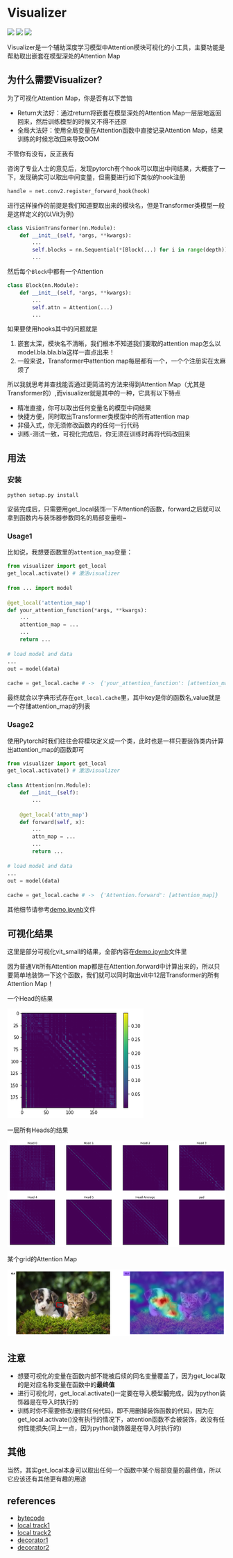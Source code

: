 # Visualizer
![](https://img.shields.io/badge/visualizer-v0.0.1-brightgreen)
![](https://img.shields.io/badge/python-v3.6-blue)
![](https://img.shields.io/badge/pytorch-v%3E0.0.0-blue)

Visualizer是一个辅助深度学习模型中Attention模块可视化的小工具，主要功能是帮助取出嵌套在模型深处的Attention Map

## 为什么需要Visualizer?
为了可视化Attention Map，你是否有以下苦恼
* Return大法好：通过return将嵌套在模型深处的Attention Map一层层地返回回来，然后训练模型的时候又不得不还原
* 全局大法好：使用全局变量在Attention函数中直接记录Attention Map，结果训练的时候忘改回来导致OOM

不管你有没有，反正我有

咨询了专业人士的意见后，发现pytorch有个hook可以取出中间结果，大概查了一下，发现确实可以取出中间变量，但需要进行如下类似的hook注册
```python
handle = net.conv2.register_forward_hook(hook)
```
进行这样操作的前提是我们知道要取出来的模块名，但是Transformer类模型一般是这样定义的(以Vit为例)
```python
class VisionTransformer(nn.Module):
    def __init__(self, *args, **kwargs):
        ...
        self.blocks = nn.Sequential(*[Block(...) for i in range(depth)])
        ...
```
然后每个`Block`中都有一个Attention
```python
class Block(nn.Module):
    def __init__(self, *args, **kwargs):
        ...
        self.attn = Attention(...)
        ...
```
如果要使用hooks其中的问题就是
1. 嵌套太深，模块名不清晰，我们根本不知道我们要取的attention map怎么以model.bla.bla.bla这样一直点出来！
2. 一般来说，Transformer中attention map每层都有一个，一个个注册实在太麻烦了

所以我就思考并查找能否通过更简洁的方法来得到Attention Map（尤其是Transformer的）,而visualizer就是其中的一种，它具有以下特点
* 精准直接，你可以取出任何变量名的模型中间结果
* 快捷方便，同时取出Transformer类模型中的所有attention map
* 非侵入式，你无须修改函数内的任何一行代码
* 训练-测试一致，可视化完成后，你无须在训练时再将代码改回来

## 用法
### 安装
```shell
python setup.py install
```

安装完成后，只需要用get_local装饰一下Attention的函数，forward之后就可以拿到函数内与装饰器参数同名的局部变量啦~
### Usage1
比如说，我想要函数里的`attention_map`变量：
```python
from visualizer import get_local
get_local.activate() # 激活visualizer

from ... import model

@get_local('attention_map')
def your_attention_function(*args, **kwargs):
    ...
    attention_map = ... 
    ...
    return ...

# load model and data
...
out = model(data)

cache = get_local.cache # ->  {'your_attention_function': [attention_map]}
```
最终就会以字典形式存在`get_local.cache`里，其中key是你的函数名,value就是一个存储attention_map的列表

### Usage2
使用Pytorch时我们往往会将模块定义成一个类，此时也是一样只要装饰类内计算出attention_map的函数即可
```python
from visualizer import get_local
get_local.activate() # 激活visualizer

class Attention(nn.Module):
    def __init__(self):
        ...
    
    @get_local('attn_map')
    def forward(self, x):
        ...
        attn_map = ...
        ...
        return ...
        
# load model and data
...
out = model(data)

cache = get_local.cache # ->  {'Attention.forward': [attention_map]}
```
其他细节请参考[demo.ipynb](https://nbviewer.jupyter.org/github/luo3300612/Visualizer/blob/main/demo.ipynb)文件
## 可视化结果
这里是部分可视化vit_small的结果，全部内容在[demo.ipynb](https://nbviewer.jupyter.org/github/luo3300612/Visualizer/blob/main/demo.ipynb)文件里

因为普通Vit所有Attention map都是在Attention.forward中计算出来的，所以只要简单地装饰一下这个函数，我们就可以同时取出vit中12层Transformer的所有Attention Map！

一个Head的结果

![a head](assets/head.png)

一层所有Heads的结果

![heads](assets/heads.png)

某个grid的Attention Map

![grid2grid](assets/grids.png)

## 注意
* 想要可视化的变量在函数内部不能被后续的同名变量覆盖了，因为get_local取的是对应名称变量在函数中的**最终值**
* 进行可视化时，get_local.activate()一定要在导入模型**前**完成，因为python装饰器是在导入时执行的
* 训练时你不需要修改/删除任何代码，即不用删掉装饰函数的代码，因为在get_local.activate()没有执行的情况下，attention函数不会被装饰，故没有任何性能损失(同上一点，因为python装饰器是在导入时执行的)

## 其他
当然，其实get_local本身可以取出任何一个函数中某个局部变量的最终值，所以它应该还有其他更有趣的用途

## references
* [bytecode](https://blog.csdn.net/qfcy_/article/details/118890362)
* [local track1](https://stackoverflow.com/questions/52313851/how-can-i-track-the-values-of-a-local-variable-in-python)
* [local track2](https://stackoverflow.com/questions/19326004/access-a-function-variable-outside-the-function-without-using-global)
* [decorator1](https://stackoverflow.com/questions/1367514/how-to-decorate-a-method-inside-a-class)
* [decorator2](https://stackoverflow.com/questions/6676015/class-decorators-vs-function-decorators)